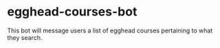 # egghead-courses-bot
This bot will message users a list of egghead courses pertaining to what they search. 
